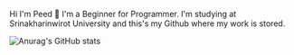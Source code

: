 Hi I'm Peed 👋
  I'm a Beginner for Programmer. I'm studying at Srinakharinwirot University and this's my Github where my work is stored.
  
![Anurag's GitHub stats](https://github-readme-stats.vercel.app/api?username=M6xbom1&show_icons=true&theme=radical)
